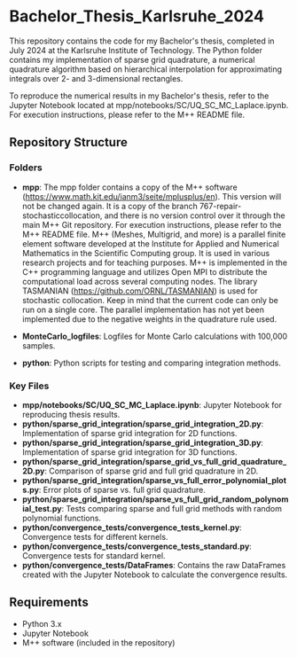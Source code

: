 # Bachelor_Thesis_Karlsruhe_2024
This repository contains the code for my Bachelor's thesis, completed in July 2024 at the Karlsruhe Institute of Technology. The Python folder contains my implementation of sparse grid quadrature, a numerical quadrature algorithm based on hierarchical interpolation for approximating integrals over 2- and 3-dimensional rectangles. 

To reproduce the numerical results in my Bachelor's thesis, refer to the Jupyter Notebook located at mpp/notebooks/SC/UQ_SC_MC_Laplace.ipynb. For execution instructions, please refer to the M++ README file.


## Repository Structure

### Folders

- **mpp**: The mpp folder contains a copy of the M++ software (https://www.math.kit.edu/ianm3/seite/mplusplus/en). This version will not be changed again. It is a copy of the branch 767-repair-stochasticcollocation, and there is no version control over it through the main M++ Git repository.
For execution instructions, please refer to the M++ README file.
M++ (Meshes, Multigrid, and more) is a parallel finite element software developed at the Institute for Applied and Numerical Mathematics in the Scientific Computing group. It is used in various research projects and for teaching purposes. M++ is implemented in the C++ programming language and utilizes Open MPI to distribute the computational load across several computing nodes. The library TASMANIAN (https://github.com/ORNL/TASMANIAN) is used for stochastic collocation.
Keep in mind that the current code can only be run on a single core. The parallel implementation has not yet been implemented due to the negative weights in the quadrature rule used.

- **MonteCarlo_logfiles**: Logfiles for Monte Carlo calculations with 100,000 samples.
- **python**: Python scripts for testing and comparing integration methods.

### Key Files

- **mpp/notebooks/SC/UQ_SC_MC_Laplace.ipynb**: Jupyter Notebook for reproducing thesis results.
- **python/sparse_grid_integration/sparse_grid_integration_2D.py**: Implementation of sparse grid integration for 2D functions.
- **python/sparse_grid_integration/sparse_grid_integration_3D.py**: Implementation of sparse grid integration for 3D functions.
- **python/sparse_grid_integration/sparse_grid_vs_full_grid_quadrature_2D.py**: Comparison of sparse grid and full grid quadrature in 2D.
- **python/sparse_grid_integration/sparse_vs_full_error_polynomial_plots.py**: Error plots of sparse vs. full grid quadrature.
- **python/sparse_grid_integration/sparse_vs_full_grid_random_polynomial_test.py**: Tests comparing sparse and full grid methods with random polynomial functions.
- **python/convergence_tests/convergence_tests_kernel.py**: Convergence tests for different kernels.
- **python/convergence_tests/convergence_tests_standard.py**: Convergence tests for standard kernel.
- **python/convergence_tests/DataFrames**: Contains the raw DataFrames created with the Jupyter Notebook to calculate the convergence results.

## Requirements

- Python 3.x
- Jupyter Notebook
- M++ software (included in the repository)
